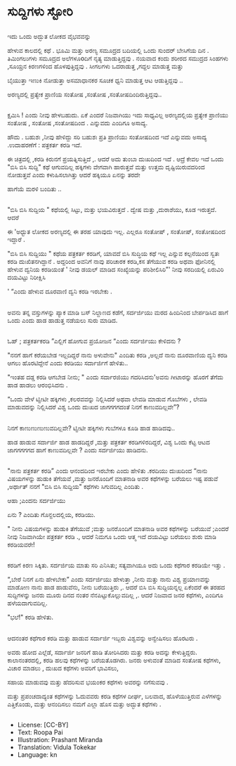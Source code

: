 # ಸುದ್ದಿಗಳು ಸ್ಟೋರಿ

##
ಇದು ಒಂದು ಅದ್ಭುತ ಲೋಕದ ವೈಭವವನ್ನು

ಹೇಳುವ ಕಾಲದಲ್ಲಿ ಕಥೆ . ಭೂಮಿ ಮತ್ತು ಅರಣ್ಯ  ಸಮೂದ್ರದ  ಬದಿಯಲ್ಲಿ ಒಂದು ಸುಂದರ್  ಬೇಸಿಗೆಯ  ದಿನ  .  ತಿಮಿಂಗಲುಗಳು  ಸಮೂದ್ರದ  ಅಲೆಗಳೂoದಿಗೆ  ನೃತ್ಯ  ಮಾಡುತ್ತಿದ್ದವು . ನಯವಾದ ಕಂದು ಶರೀರದ ಸಮುದ್ರದ ಸಿಂಹಗಳು ,ಸೂಯ್ರನ  ಕಿರಣಗಳಿಂದ  ಹೊಳಪುತ್ತಿದ್ದವು . ಸೀಗಲಗಳು  ಒದರಾಡುತ್ತ ,ಗದ್ದಲ ಮಾಡುತ್ತ  ಮತ್ತು

ಬೈಯುತ್ತಾ ಇಣುಕಿ ನೋಡುತ್ತಾ ಅಸಮಾಧಾನಕರ ಸೂಚಕ ಧ್ವನಿ ಮಾಡುತ್ತ ಆಟ ಆಡುತ್ತಿದ್ದವು .. 

ಅರಣ್ಯದಲ್ಲಿ ಪ್ರತ್ಯೇಕ ಪ್ರಾಣಿಯ ಸಂತೋಷ ,ಸಂತೋಷ ,ಸಂತೋಷದಿಂದಿರುತ್ತಿದ್ದವು.. 

##
ಕ್ಷಮಿಸಿ ! ಎಂದು ನೀವು ಹೇಳಬಹುದು. ಏಕೆ ಎಂದರೆ ನಿಜವಾಗಿಯು ಇದು ಸಾಧ್ಯವಿಲ್ಲ ಅರಣ್ಯದಲ್ಲಿಯ ಪ್ರತ್ಯೇಕ ಪ್ರಾಣಿಯು ಸಂತೋಷ , ಸಂತೋಷ ,ಸಂತೋಷದಿಂದ  . ಎನ್ನುವದು ಎಂದಿಗೂ ಅಸಾದ್ಯ.

ಹೌದು . ಬಹುಶಃ ,ನೀವು   ಹೇಳಿದ್ದು ಸರಿ ಬಹುಶಃ ಪ್ರತಿ ಪ್ರಾಣಿಯು ಸಂತೋಷದಿಂದ ಇದೆ ಎನ್ನುವದು ಅಸಾದ್ಯ .ಉದಾಹರಣೆಗೆ : ಪತ್ರಕರ್ತ ಕರಡಿ ಇದೆ. 

ಈ ಚಿತ್ರದಲ್ಲಿ ,ಕರಡಿ ಕಿರುನಗೆ ಪ್ರಯತ್ನಿಸುತ್ತಿದೆ ,. ಆದರೆ ಅದು ತುಂಬಾ ದುಃಖದಿಂದ ಇದೆ . ಆದ್ರೆ ಕೇವಲ ಇದೆ ಒಂದು "ಬಿಸಿ ಬಿಸಿ ಸುದ್ದಿ" ಕಥೆ ಆಗುವದಿಲ್ಲ ಹಕ್ಕಿಗಳು ವೇಗವಾಗಿ ಹಾರುತ್ತವೆ ಮತ್ತು ಉತ್ತಮ ದೃಷ್ಟಿಯಿರುವದರಿಂದ ನೋಡುತ್ತವೆ ಎಂದು ಕಳುಹಿಸಲಾಗಿತ್ತು ಆದರೆ ಹಕ್ಕಿಯೂ ಏನನ್ನು ತರದೇ

ಹಾಗೆಯೆ ಮರಳಿ ಬಂದಿತು .. 

##
"ಬಿಸಿ ಬಿಸಿ ಸುದ್ದಿಯ " ಕಥೆಯಲ್ಲಿ ಸಿಟ್ಟು, ಮತ್ತು ಭಯವಿರುತ್ತದೆ . ದ್ವೇಷ ಮತ್ತು ,ದುರಾಶೆಯು, ಕೂಡ ಇರುತ್ತದೆ. ಆದರೆ

ಈ 'ಅಧ್ಭುತ ಲೋಕದ ಅರಣ್ಯದಲ್ಲಿ ಈ ತರಹ ಯಾವುದು ಇಲ್ಲ. ಎಲ್ಲರೂ ಸಂತೋಷ್ , ಸಂತೋಷ್, ಸಂತೋಷದಿಂದ  ಇದ್ದಾರೆ .

"ಬಿಸಿ ಬಿಸಿ ಸುದ್ದಿಯು " ಕಥೆಯ ಪತ್ರಕರ್ತ ಕರಡಿಗೆ, ಯಾವದೆ ಬಿಸಿ ಸುದ್ಧಿಯ ಕಥೆ ಇಲ್ಲ ಎನ್ನುವ ಕಲ್ಪನೆಯಿಂದ ಸ್ವತಃ ಕರಡಿ ದುಃಖಿತನಗಿದ್ದಾನೆ . ಅದ್ದರಿಂದ ಅವನಿಗೆ ನಾವು ಪರಿಚಾರಕ ಕರಡಿ,ಕಸ ತೆಗೆಯುವ ಕರಡಿ ಅಥವಾ ಫೋನಿನಲ್ಲಿ ಹೇಳುವ ದ್ವನಿಯ ಕರಡಿಯಂತೆ ' ನೀವು ಡಯಲ್ ಮಾಡಿದ ಸಂಖ್ಯೆಯನ್ನು ಪರಿಶೀಲಿಸಿರಿ”' ನೀವು ಸರದಿಯಲ್ಲಿ ಏರುವಿರಿ ದಯವಿಟ್ಟು ನಿರೀಕ್ಷಿಸಿ

' “ಎಂದು ಹೇಳುವ ದೂರವಾಣಿ ದ್ವನಿ ಕರಡಿ ಇರಬೇಕು . 

##
ಅವನು ತನ್ನ ವಸ್ತುಗಳನ್ನು ಪ್ಯಾಕ ಮಾಡಿ ಬಸ್ ನಿಲ್ದಾಣದ ಕಡೆಗೆ, ಸರ್ದರ್ಜಿಯು ಮರದ ಹಿಂದಿನಿಂದ ಬೇರ್ಪಡಿಸಿದ ಹಾಗೆ ಒಂದು ಎಂದು ಹಾಡ ಹಾಡುತ್ತ ನಡೆಯಲು ಸುರು ಮಾಡಿದ. 

##
ಓಹ್ ; ಪತ್ರಕರ್ತಕರಡಿ ”ಎಲ್ಲಿಗೆ   ಹೋಗುವ ಪ್ರಯೋಜನ “ಎಂದು ಸರ್ದರ್ಜಿಯು ಕೇಳಿದನು ?

"ನನಗೆ ಹಾಗೆ ಕರೆಯಬೇಡ ಇಲ್ಲದಿದ್ದರೆ ನಾನು ಅಳುವೇನು" ಎಂದಿತು ಕರಡಿ ,ಅಲ್ಲದೆ ನಾನು ದೂರವಾಣಿಯ ದ್ವನಿ ಕರಡಿ ಆಗಲು ಹೊರಟಿದ್ದೇನೆ ಎಂದು ಕರಡಿಯು ಸರ್ದಾರ್ಜಿಗೆ ಹೇಳಿತು.. 

"ಇಂತಹ ದಡ್ಡ ಕರಡಿ ಆಗಬೇಡ ನೀನು; " ಎಂದು ಸರ್ದಾರಜಿಯು ಗದರಿಸಿದನು'ಅವನು ಗೀಟಾರನ್ನು   ಹೊರಗೆ ತೆಗೆದು ಹಾಡ ಹಾಡಲು ಆರಂಭಿಸಿದನು . 

“ಒಂದು ವೇಳೆ ಟ್ವೀಟೀ ಹಕ್ಕಿಗಳು ,ಕಲರವವನ್ನು ನಿಲ್ಲಿಸಿದರೆ ಅಥವಾ ಲೇವಡಿ ಮಾಡುವ ಗೊಬೆಗಳು , ಲೇವಡಿ ಮಾಡುವದನ್ನು ನಿಲ್ಲಿಸಿದರೆ ವಿಶ್ವ ಒಂದು ದುಃಖದ ಜಾಗಗಗಗದಂತೆ ನಿನಗೆ ಕಾಣುವದಿಲ್ಲವೇ”? 

##
ನಿನಗೆ ಕಾಣುಣುಣುಣುವದಿಲ್ಲವೇ? ಟ್ವೀಟೀ ಹಕ್ಕಿಗಳು ಗುಬೆಗಳೂ ಕೂಡಿ ಹಾಡ ಹಾಡಿದವು.. 

ಹಾಡ ಹಾಡುವ ಸರ್ದಾರ್ಜಿ ಹಾಡ ಹಾಡದಿದ್ದರೆ ,ಮತ್ತು ಪತ್ರಕರ್ತ ಕರಡಿಗಳಿರದಿದ್ದರೆ, ವಿಶ್ವ ಒಂದು ಕೆಟ್ಟ ಆಟದ ಜಾಗಗಗಗಗದ ಹಾಗೆ ಕಾಣುವದಿಲ್ಲವೇ ? ಎಂದು ಸರ್ದರ್ಜಿಯು ಹಾಡಿದನು. 

##
"ನಾನು ಪತ್ರಕರ್ತ ಕರಡಿ” ಎಂದು ಆನಂದದಿಂದ ಇರಬೇಕು ಎಂದು ಹೇಳಿತು .ಕರದಿಯು ದುಃಖದಿಂದ “ನಾನು ವಿಷಯಗಳನ್ನು ಹುಡುಕಿ ತೆಗೆಯವೆ ,ಮತ್ತು ಜನರೊಂದಿಗೆ ಮಾತನಾಡಿ ಅವರ ಕಥೆಗಳನ್ನು ಬರೆಯಲು ಇಷ್ಟ ಪಡುವೆ ,ಅರ್ಥಾತ್ ನನಗೆ "ಬಿಸಿ ಬಿಸಿ ಸುದ್ದಿಯ" ಕಥೆಗಳು ಸಿಗುವದಿಲ್ಲ ಎಂದಿತು . 

ಆಹಾ  ;ಎಂದನು ಸರ್ದರ್ಜಿಯು

ಏನು ? ಎಂದಿತು ಗೊನ್ದಲದಲ್ಲಿಯ, ಕರಡಿಯು. 

" ನೀನು ವಿಷಯಗಳನ್ನು ಹುಡುಕಿ ತೆಗೆಯುವೆ ;ಮತ್ತು ಜನರೊಂದಿಗೆ ಮಾತನಾಡಿ ಅವರ ಕಥೆಗಳನ್ನು ಬರೆಯುವೆ ;ಎಂದರೆ ನೀವು ನಿಜವಾಗಿಯೇ ಪತ್ರಕರ್ತ ಕರಡಿ ., ಆದರೆ ನಿಮಗೂ ಒಂದು ಆತ್ಮ ಇದೆ ದಯವಿಟ್ಟು ಬರೆಯಲು ಶುರು ಮಾಡಿ ಕರಡಿಯವರೇ!  

##
ಕರಡಿಗೆ ಕಿರಣ ಸಿಕ್ಕಿತು. ಸರ್ದರ್ಜಿಯ ಮಾತು ಸರಿ ಎನಿಸಿತು; ಸತ್ಯವಾಗಿಯೂ ಅದು ಒಂದು ಕಥೆಗಾರ ಕರಡಿಯೇ ಇತ್ತು .

“,ಬೇರೆ ನಿನಗೆ ಏನು ಹೇಳಬೇಕು” ಎಂದು ಸರ್ದರ್ಜಿಯು ಹೇಳುತ್ತಾ ,ನೀನು ಮತ್ತು ನಾನು ವಿಶ್ವ ಪ್ರಯಾಣವನ್ನು ಮಾಡೋಣ ನಾನು ಹಾಡ ಹಾಡುವೆನು, ನೀನು ಬರೆಯುತ್ತಿರು ,. ಆದರೆ ಬಿಸಿ ಬಿಸಿ ಸುದ್ದಿಯನ್ನಲ್ಲ ಏಕೆಂದರೆ ಈ ತರಹದ ಸುದ್ದಿಗಳನ್ನು ಜನರು ಮೂರು ದಿನದ ನಂತರ ನೆನಪಿಟ್ಟುಕೊಲ್ಲುವದಿಲ್ಲ ,. ಆದರೆ ನಿಜವಾದ ಜನರ ಕಥೆಗಳು, ಎಂದಿಗೂ ಹಳೆಯದಾಗುವದಿಲ್ಲ. 

"ಭಲೆ!" ಕರಡಿ ಹೇಳಿತು. 

##
ಆದನಂತರ ಕಥೆಗಾರ ಕರಡಿ ಮತ್ತು ಹಾಡುವ ಸರ್ದಾರ್ಜಿ ಇಬ್ಬರು   ವಿಶ್ವವನ್ನು ಅನ್ವೇಷಿಸಲು ಹೊರಟರು .

ಅವರು ಹೋದ ಎಲ್ಲೆಡೆ, ಸರ್ದಾರ್ಜಿ ಜನರಿಗೆ ಹಾಡಿ ತೋರಿಸಿದರು ಮತ್ತು ಕರಡಿ ಅದನ್ನು ಕೇಳುತ್ತಿದ್ದರು. ಕಾಲಾನಂತರದಲ್ಲಿ, ಕರಡಿ ಹಲವು ಕಥೆಗಳನ್ನು ಬರೆಯತೊಡಗಿರು. ಜನರು ಅಳುವಂತೆ ಮಾಡಿದ ಸಂತೋಷ ಕಥೆಗಳು, ವಿಚಾರ ಮಾಡಲು , ದುಃಖದ ಕಥೆಗಳು ಅವರಿಗೆ ಭಾವಿಸಲು,

ಸಹಾಯ ಮಾಡುವವು ಮತ್ತು ಹೆದರಿಸುವ ಭಯಂಕರ ಕಥೆಗಳು ಅವರನ್ನು ನಗೆಸುವವು . 

ಮತ್ತು ಪ್ರಪಂಚದಾದ್ಯಂತ ಕಥೆಗಳನ್ನು ಓದುವವರು ಕರಡಿ ಕಥೆಗಳ ದೀರ್ಘ, ಬಲವಾದ, ಹೊಳೆಯುತ್ತಿರುವ ಎಳೆಗಳನ್ನು ಎತ್ತಿಕೊಂಡು, ಮತ್ತು ಆನಂದಿಸಲು ನಮಗೆ ಎಲ್ಲಾ ಹೊಸ ಮತ್ತು ಅದ್ಭುತ ಕಥೆಗಳು . 

##
* License: [CC-BY]
* Text: Roopa Pai
* Illustration: Prashant Miranda
* Translation: Vidula Tokekar
* Language: kn
